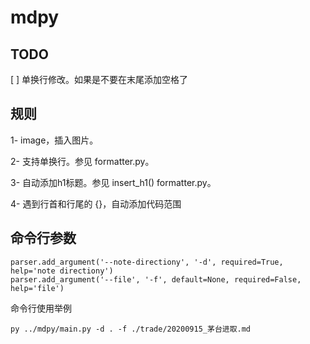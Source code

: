 # mdpy


## TODO

[ ] 单换行修改。如果是<!-- -->不要在末尾添加空格了


## 规则

1- image，插入图片。

2- 支持单换行。参见 formatter.py。

3- 自动添加h1标题。参见 insert_h1() formatter.py。

4- 遇到行首和行尾的 {}，自动添加代码范围


## 命令行参数

```
parser.add_argument('--note-directiony', '-d', required=True, help='note directiony')
parser.add_argument('--file', '-f', default=None, required=False, help='file')
```

命令行使用举例
```
py ../mdpy/main.py -d . -f ./trade/20200915_茅台进取.md
```
